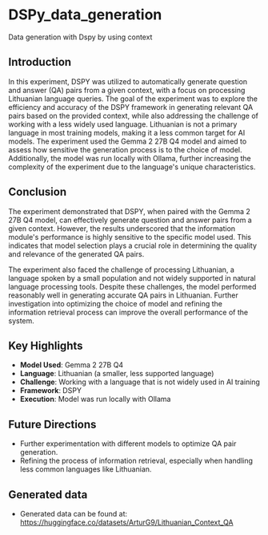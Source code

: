 # DSPy_data_generation
Data generation with Dspy by using context

## Introduction
In this experiment, DSPY was utilized to automatically generate question and answer (QA) pairs from a given context, with a focus on processing Lithuanian language queries. The goal of the experiment was to explore the efficiency and accuracy of the DSPY framework in generating relevant QA pairs based on the provided context, while also addressing the challenge of working with a less widely used language. Lithuanian is not a primary language in most training models, making it a less common target for AI models. The experiment used the Gemma 2 27B Q4 model and aimed to assess how sensitive the generation process is to the choice of model. Additionally, the model was run locally with Ollama, further increasing the complexity of the experiment due to the language's unique characteristics.

## Conclusion
The experiment demonstrated that DSPY, when paired with the Gemma 2 27B Q4 model, can effectively generate question and answer pairs from a given context. However, the results underscored that the information module's performance is highly sensitive to the specific model used. This indicates that model selection plays a crucial role in determining the quality and relevance of the generated QA pairs. 

The experiment also faced the challenge of processing Lithuanian, a language spoken by a small population and not widely supported in natural language processing tools. Despite these challenges, the model performed reasonably well in generating accurate QA pairs in Lithuanian. Further investigation into optimizing the choice of model and refining the information retrieval process can improve the overall performance of the system.

## Key Highlights
- **Model Used**: Gemma 2 27B Q4
- **Language**: Lithuanian (a smaller, less supported language)
- **Challenge**: Working with a language that is not widely used in AI training
- **Framework**: DSPY
- **Execution**: Model was run locally with Ollama

## Future Directions
- Further experimentation with different models to optimize QA pair generation.
- Refining the process of information retrieval, especially when handling less common languages like Lithuanian.

## Generated data
- Generated data can be found at: https://huggingface.co/datasets/ArturG9/Lithuanian_Context_QA
